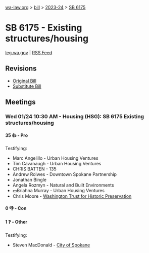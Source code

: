 [wa-law.org](/) > [bill](/bill/) > [2023-24](/bill/2023-24/) > [SB 6175](/bill/2023-24/sb/6175/)

# SB 6175 - Existing structures/housing
[leg.wa.gov](https://app.leg.wa.gov/billsummary?BillNumber=6175&Year=2023&Initiative=false) | [RSS Feed](./rss.xml)

## Revisions
* [Original Bill](1/)
* [Substitute Bill](S/)

## Meetings
### Wed 01/24 10:30 AM - Housing (HSG): SB 6175 Existing structures/housing
#### 35 👍 - Pro
Testifying:
* Marc Angelillo - Urban Housing Ventures
* Tim Cavanaugh - Urban Housing Ventures
* CHRIS BATTEN - 135
* Andrew Rolwes - Downtown Spokane Partnership
* Jonathan Bingle
* Angela Rozmyn - Natural and Built Environments
* 💵Briahna Murray - Urban Housing Ventures
* Chris Moore - [Washington Trust for Historic Preservation](/org/washington_trust_for_historic_preservation/)

#### 0 👎 - Con

#### 1 ❓ - Other
Testifying:
* Steven MacDonald - [City of Spokane](/org/city_of_spokane/)
